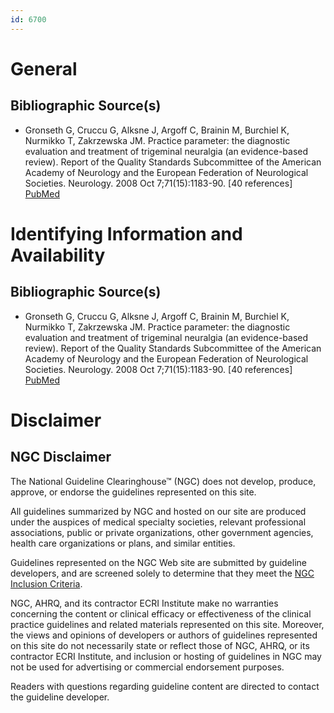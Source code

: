 ```yaml
---
id: 6700
---
```


# General

## Bibliographic Source(s)

- Gronseth G, Cruccu G, Alksne J, Argoff C, Brainin M, Burchiel K, Nurmikko T, Zakrzewska JM. Practice parameter: the diagnostic evaluation and treatment of trigeminal neuralgia (an evidence-based review). Report of the Quality Standards Subcommittee of the American Academy of Neurology and the European Federation of Neurological Societies. Neurology. 2008 Oct 7;71(15):1183-90. [40 references] [ PubMed ](http://www.ncbi.nlm.nih.gov/entrez/query.fcgi?cmd=Retrieve&db=pubmed&dopt=Abstract&list_uids=18716236)

# Identifying Information and Availability

## Bibliographic Source(s)

- Gronseth G, Cruccu G, Alksne J, Argoff C, Brainin M, Burchiel K, Nurmikko T, Zakrzewska JM. Practice parameter: the diagnostic evaluation and treatment of trigeminal neuralgia (an evidence-based review). Report of the Quality Standards Subcommittee of the American Academy of Neurology and the European Federation of Neurological Societies. Neurology. 2008 Oct 7;71(15):1183-90. [40 references] [ PubMed ](http://www.ncbi.nlm.nih.gov/entrez/query.fcgi?cmd=Retrieve&db=pubmed&dopt=Abstract&list_uids=18716236)

# Disclaimer

## NGC Disclaimer

The National Guideline Clearinghouse™ (NGC) does not develop, produce, approve, or endorse the guidelines represented on this site.

All guidelines summarized by NGC and hosted on our site are produced under the auspices of medical specialty societies, relevant professional associations, public or private organizations, other government agencies, health care organizations or plans, and similar entities.

Guidelines represented on the NGC Web site are submitted by guideline developers, and are screened solely to determine that they meet the [NGC Inclusion Criteria](/help-and-about/summaries/inclusion-criteria).

NGC, AHRQ, and its contractor ECRI Institute make no warranties concerning the content or clinical efficacy or effectiveness of the clinical practice guidelines and related materials represented on this site. Moreover, the views and opinions of developers or authors of guidelines represented on this site do not necessarily state or reflect those of NGC, AHRQ, or its contractor ECRI Institute, and inclusion or hosting of guidelines in NGC may not be used for advertising or commercial endorsement purposes.

Readers with questions regarding guideline content are directed to contact the guideline developer.

